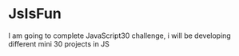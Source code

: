 # JsIsFun
I am going to complete JavaScript30 challenge, i will be developing different mini 30 projects in JS 
